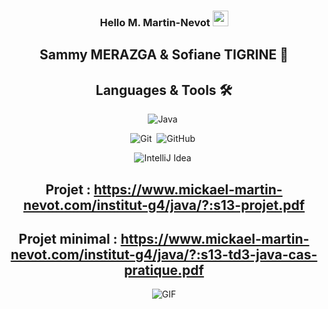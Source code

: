 ### <div align="center"> Hello M. Martin-Nevot <img src="https://media.giphy.com/media/hvRJCLFzcasrR4ia7z/giphy.gif" width="25px"> <br/> </div>

## <div align="center"> Sammy MERAZGA & Sofiane TIGRINE 🤝 </div>

## <div align="center"> Languages & Tools 🛠 </div>

<div align="center">

![Java](https://img.shields.io/badge/-java-05122A?style=flat&logo=java)&nbsp;

![Git](https://img.shields.io/badge/-Git-05122A?style=flat&logo=git)&nbsp;
![GitHub](https://img.shields.io/badge/-GitHub-05122A?style=flat&logo=github)&nbsp;

![IntelliJ Idea](https://img.shields.io/badge/-IntelliJ-05122A?style=flat&logo=IntelliJidea)&nbsp;

## Projet : https://www.mickael-martin-nevot.com/institut-g4/java/?:s13-projet.pdf

## Projet minimal : https://www.mickael-martin-nevot.com/institut-g4/java/?:s13-td3-java-cas-pratique.pdf

<img alt="GIF" src="https://c.tenor.com/U-Trd-tI3dcAAAAM/find-schnauzer-tgunn.gif" />

</div>